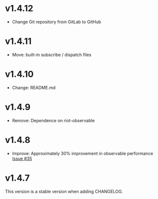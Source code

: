 # v1.4.12

- Change Git repository from GitLab to GitHub

# v1.4.11

- Move: built-in subscribe / dispatch files

# v1.4.10

- Change: README.md

# v1.4.9

- Remove: Dependence on riot-observable

# v1.4.8

- Improve: Approximately 30% improvement in observable performance [Issue #35](https://gitlab.com/aggre/businessman/issues/35)

# v1.4.7

This version is a stable version when adding CHANGELOG.

